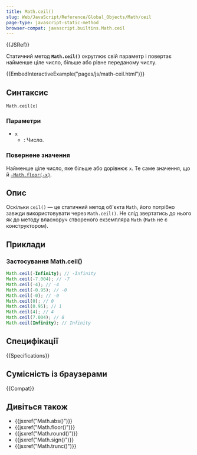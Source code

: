 ```yaml
---
title: Math.ceil()
slug: Web/JavaScript/Reference/Global_Objects/Math/ceil
page-type: javascript-static-method
browser-compat: javascript.builtins.Math.ceil
---
```


{{JSRef}}

Статичний метод **`Math.ceil()`** округлює свій параметр і повертає найменше ціле число, більше або рівне переданому числу.

{{EmbedInteractiveExample("pages/js/math-ceil.html")}}

## Синтаксис

```js-nolint
Math.ceil(x)
```

### Параметри

- `x`
  - : Число.

### Повернене значення

Найменше ціле число, яке більше або дорівнює `x`. Те саме значення, що й [`-Math.floor(-x)`](/uk/docs/Web/JavaScript/Reference/Global_Objects/Math/floor).

## Опис

Оскільки `ceil()` — це статичний метод об'єкта `Math`, його потрібно завжди використовувати через `Math.ceil()`. Не слід звертатись до нього як до методу власноруч створеного екземпляра `Math` (`Math` не є конструктором).

## Приклади

### Застосування Math.ceil()

```js
Math.ceil(-Infinity); // -Infinity
Math.ceil(-7.004); // -7
Math.ceil(-4); // -4
Math.ceil(-0.95); // -0
Math.ceil(-0); // -0
Math.ceil(0); // 0
Math.ceil(0.95); // 1
Math.ceil(4); // 4
Math.ceil(7.004); // 8
Math.ceil(Infinity); // Infinity
```

## Специфікації

{{Specifications}}

## Сумісність із браузерами

{{Compat}}

## Дивіться також

- {{jsxref("Math.abs()")}}
- {{jsxref("Math.floor()")}}
- {{jsxref("Math.round()")}}
- {{jsxref("Math.sign()")}}
- {{jsxref("Math.trunc()")}}
